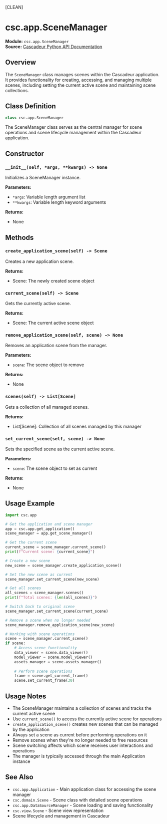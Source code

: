 [CLEAN]

# csc.app.SceneManager

**Module:** `csc.app.SceneManager`  
**Source:** [Cascadeur Python API Documentation](https://cascadeur.com/python-api/_generate/csc.app.SceneManager.html)

## Overview

The `SceneManager` class manages scenes within the Cascadeur application. It provides functionality for creating, accessing, and managing multiple scenes, including setting the current active scene and maintaining scene collections.

## Class Definition

```python
class csc.app.SceneManager
```

The SceneManager class serves as the central manager for scene operations and scene lifecycle management within the Cascadeur application.

## Constructor

### `__init__(self, *args, **kwargs) -> None`

Initializes a SceneManager instance.

**Parameters:**
- `*args`: Variable length argument list
- `**kwargs`: Variable length keyword arguments

**Returns:**
- None

## Methods

### `create_application_scene(self) -> Scene`

Creates a new application scene.

**Returns:**
- Scene: The newly created scene object

### `current_scene(self) -> Scene`

Gets the currently active scene.

**Returns:**
- Scene: The current active scene object

### `remove_application_scene(self, scene) -> None`

Removes an application scene from the manager.

**Parameters:**
- `scene`: The scene object to remove

**Returns:**
- None

### `scenes(self) -> List[Scene]`

Gets a collection of all managed scenes.

**Returns:**
- List[Scene]: Collection of all scenes managed by this manager

### `set_current_scene(self, scene) -> None`

Sets the specified scene as the current active scene.

**Parameters:**
- `scene`: The scene object to set as current

**Returns:**
- None

## Usage Example

```python
import csc.app

# Get the application and scene manager
app = csc.app.get_application()
scene_manager = app.get_scene_manager()

# Get the current scene
current_scene = scene_manager.current_scene()
print(f"Current scene: {current_scene}")

# Create a new scene
new_scene = scene_manager.create_application_scene()

# Set the new scene as current
scene_manager.set_current_scene(new_scene)

# Get all scenes
all_scenes = scene_manager.scenes()
print(f"Total scenes: {len(all_scenes)}")

# Switch back to original scene
scene_manager.set_current_scene(current_scene)

# Remove a scene when no longer needed
scene_manager.remove_application_scene(new_scene)

# Working with scene operations
scene = scene_manager.current_scene()
if scene:
    # Access scene functionality
    data_viewer = scene.data_viewer()
    model_viewer = scene.model_viewer()
    assets_manager = scene.assets_manager()
    
    # Perform scene operations
    frame = scene.get_current_frame()
    scene.set_current_frame(30)
```

## Usage Notes

- The SceneManager maintains a collection of scenes and tracks the current active scene
- Use `current_scene()` to access the currently active scene for operations
- `create_application_scene()` creates new scenes that can be managed by the application
- Always set a scene as current before performing operations on it
- Remove scenes when they're no longer needed to free resources
- Scene switching affects which scene receives user interactions and operations
- The manager is typically accessed through the main Application instance

## See Also

- `csc.app.Application` - Main application class for accessing the scene manager
- `csc.domain.Scene` - Scene class with detailed scene operations
- `csc.app.DataSourceManager` - Scene loading and saving functionality
- `csc.view.Scene` - Scene view representation
- Scene lifecycle and management in Cascadeur